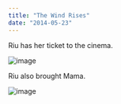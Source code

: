 ```yaml
---
title: "The Wind Rises"
date: "2014-05-23"
---
```


Riu has her ticket to the cinema.

![image](images/tumblr_inline_n5vmhacFbm1qlj3bd.jpg)

Riu also brought Mama.

![image](images/tumblr_inline_n5vmizyx621qlj3bd.jpg)
